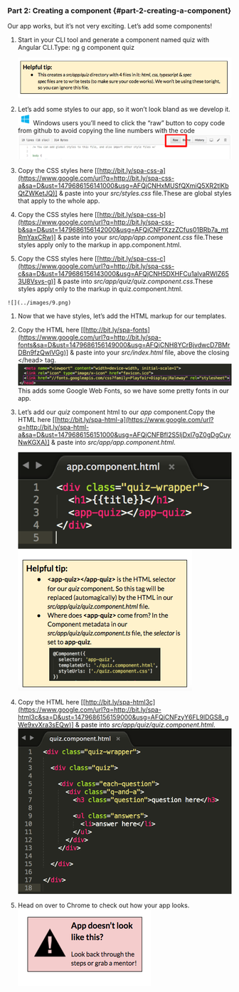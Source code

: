 ### Part 2: Creating a component {#part-2-creating-a-component}

Our app works, but it’s not very exciting. Let’s add some components!

1.  Start in your CLI tool and generate a component named quiz with Angular CLI.Type: <span class="cmd">ng g component quiz</span>

    ![](../images/34.png)

1.  Let’s add some styles to our app, so it won’t look bland as we develop it.<br>![windows-icon.png](/images/windows-icon.png) Windows users you’ll need to click the “raw” button to copy code from github to avoid copying the line numbers with the code
    ![raw.png](/images/image32.png)

  1.  Copy the CSS styles here [[http://bit.ly/spa-css-a](https://www.google.com/url?q=http://bit.ly/spa-css-a&sa=D&ust=1479686156141000&usg=AFQjCNHxMUSfQXmiQ5XR2tlKbQtZWKetJQ)] &amp; paste into your *src/styles.css* file.These are global styles that apply to the whole app.
  2.  Copy the CSS styles here [[http://bit.ly/spa-css-b](https://www.google.com/url?q=http://bit.ly/spa-css-b&sa=D&ust=1479686156142000&usg=AFQjCNFfXzzZCfus01BRb7a_mtRmYaxCRw)] &amp; paste into your *src/app/app.component.css* file.These styles apply only to the markup in app.component.html.
  3.  Copy the CSS styles here [[http://bit.ly/spa-css-c](https://www.google.com/url?q=http://bit.ly/spa-css-c&sa=D&ust=1479686156143000&usg=AFQjCNH5DXHFCu1alvaRWlZ653U8Vsvs-g)] &amp; paste into *src/app/quiz/quiz.component.css*.These styles apply only to the markup in quiz.component.html.

    ![](../images/9.png)

1.  Now that we have styles, let’s add the HTML markup for our templates.

  1.  Copy the HTML here [[http://bit.ly/spa-fonts](https://www.google.com/url?q=http://bit.ly/spa-fonts&sa=D&ust=1479686156149000&usg=AFQjCNH8YCrBjvdwcD7BMrDBn9fzQwlVGg)] &amp; paste into your *src/index.html* file, above the closing &lt;/head&gt; tag.![](/images/image36.png)This adds some Google Web Fonts, so we have some pretty fonts in our app.
  2.  Let’s add our *quiz* component html to our *app* component.Copy the HTML here [[](https://www.google.com/url?q=http://bit.ly/spa-html2&sa=D&ust=1479686156151000&usg=AFQjCNGZdevYNpNeLx_RiM67_8P15RnaRg)[http://bit.ly/spa-html-a](https://www.google.com/url?q=http://bit.ly/spa-html-a&sa=D&ust=1479686156151000&usg=AFQjCNFBfI2S5IjDxl7gZ0gDgCuyNwKGXA)] &amp; paste into *src/app/app.component.html*.

      ![](../images/image24.png)![](../images/15.png)

 1.  Copy the HTML here [[http://bit.ly/spa-html3c](https://www.google.com/url?q=http://bit.ly/spa-html3c&sa=D&ust=1479686156159000&usg=AFQjCNFzyY6FL9lDGS8_gWe9xvXra3sEQw)] &amp; paste into *src/app/quiz/quiz.component.html*.![](/images/image28.png)
  2.  Head on over to Chrome to check out how your app looks.<br>
![](../images/16.png)

